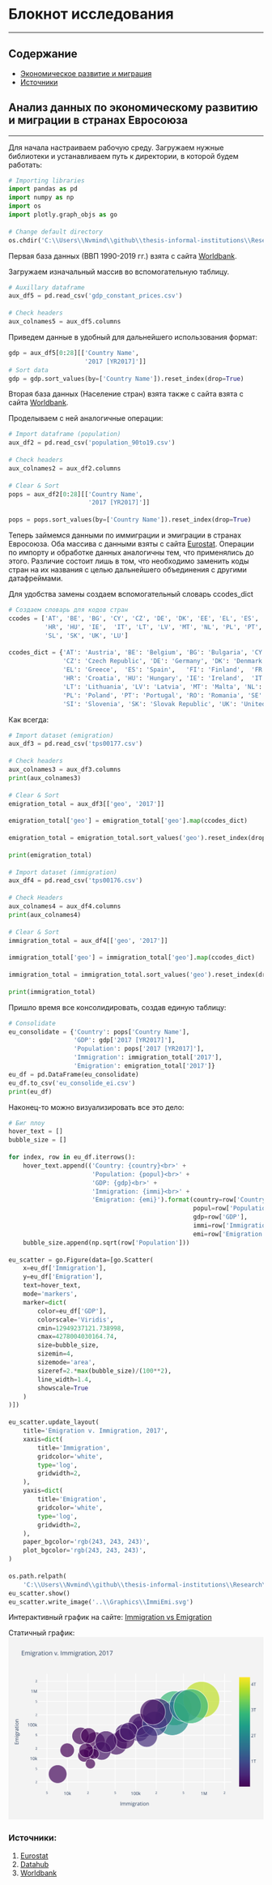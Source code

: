 # Блокнот исследования

---

## Содержание
- [Экономическое развитие и миграция](#Анализ-данных-по-экономическому-развитию-и-миграции-в-странах-Евросоюза)
- [Источники](#источники)

## Анализ данных по экономическому развитию и миграции в странах Евросоюза

---
Для начала настраиваем рабочую среду.
Загружаем нужные библиотеки и устанавливаем путь к директории, в которой будем работать:

```py
# Importing libraries
import pandas as pd
import numpy as np
import os
import plotly.graph_objs as go

# Change default directory
os.chdir('C:\\Users\\Nvmind\\github\\thesis-informal-institutions\\Research\\Datasets')

```

Первая база данных (ВВП 1990-2019 гг.) взята с сайта [Worldbank](https://data.worldbank.org/indicator/NY.GDP.MKTP.KD?end=2018&start=2000).

Загружаем изначальный массив во вспомогательную таблицу.

```py
# Auxillary dataframe
aux_df5 = pd.read_csv('gdp_constant_prices.csv')

# Check headers
aux_colnames5 = aux_df5.columns

```

Приведем данные в удобный для дальнейшего использования формат:
```py
gdp = aux_df5[0:28][['Country Name',
                     '2017 [YR2017]']]
# Sort data
gdp = gdp.sort_values(by=['Country Name']).reset_index(drop=True)

```
Вторая база данных (Население стран) взята также с сайта взята с сайта [Worldbank](https://data.worldbank.org/indicator/SP.POP.TOTL).

Проделываем с ней аналогичные операции:
```py
# Import dataframe (population)
aux_df2 = pd.read_csv('population_90to19.csv')

# Check headers
aux_colnames2 = aux_df2.columns

# Clear & Sort
pops = aux_df2[0:28][['Country Name',
                      '2017 [YR2017]']]

pops = pops.sort_values(by=['Country Name']).reset_index(drop=True)

```

Теперь займемся данными по иммиграции и эмиграции в странах Евросоюза. Оба массива с данными взяты с сайта [Eurostat](https://ec.europa.eu/eurostat/data/database). Операции по импорту и обработке данных аналогичны тем, что применялись до этого. Различие состоит лишь в том, что необходимо заменить коды стран на их названия с целью дальнейшего объединения с другими датафреймами.

Для удобства замены создаем вспомогательный словарь ccodes_dict
```py
# Создаем словарь для кодов стран
ccodes = ['AT', 'BE', 'BG', 'CY', 'CZ', 'DE', 'DK', 'EE', 'EL', 'ES', 'FI', 'FR',
          'HR', 'HU', 'IE',  'IT', 'LT', 'LV', 'MT', 'NL', 'PL', 'PT', 'RO', 'SE',
          'SL', 'SK', 'UK', 'LU']

ccodes_dict = {'AT': 'Austria', 'BE': 'Belgium', 'BG': 'Bulgaria', 'CY': 'Cyprus',
               'CZ': 'Czech Republic', 'DE': 'Germany', 'DK': 'Denmark',  'EE': 'Estonia',
               'EL': 'Greece',  'ES': 'Spain',   'FI': 'Finland',  'FR': 'France',
               'HR': 'Croatia', 'HU': 'Hungary', 'IE': 'Ireland',  'IT': 'Italy',
               'LT': 'Lithuania', 'LV': 'Latvia', 'MT': 'Malta', 'NL': 'Netherlands',
               'PL': 'Poland', 'PT': 'Portugal', 'RO': 'Romania', 'SE': 'Sweden',
               'SI': 'Slovenia', 'SK': 'Slovak Republic', 'UK': 'United Kingdom', 'LU': 'Luxembourg'}

```

Как всегда:
```py
# Import dataset (emigration)
aux_df3 = pd.read_csv('tps00177.csv')

# Check headers
aux_colnames3 = aux_df3.columns
print(aux_colnames3)

# Clear & Sort
emigration_total = aux_df3[['geo', '2017']]

emigration_total['geo'] = emigration_total['geo'].map(ccodes_dict)

emigration_total = emigration_total.sort_values('geo').reset_index(drop=True)

print(emigration_total)

# Import dataset (immigration)
aux_df4 = pd.read_csv('tps00176.csv')

# Check Headers
aux_colnames4 = aux_df4.columns
print(aux_colnames4)

# Clear & Sort
immigration_total = aux_df4[['geo', '2017']]

immigration_total['geo'] = immigration_total['geo'].map(ccodes_dict)

immigration_total = immigration_total.sort_values('geo').reset_index(drop=True)

print(immigration_total)

```

Пришло время все консолидировать, создав единую таблицу:
```py
# Consolidate
eu_consolidate = {'Country': pops['Country Name'],
                  'GDP': gdp['2017 [YR2017]'],
                  'Population': pops['2017 [YR2017]'],
                  'Immigration': immigration_total['2017'],
                  'Emigration': emigration_total['2017']}
eu_df = pd.DataFrame(eu_consolidate)
eu_df.to_csv('eu_consolide_ei.csv')
print(eu_df)

```

Наконец-то можно визуализировать все это дело:
```py
# Биг плоу
hover_text = []
bubble_size = []

for index, row in eu_df.iterrows():
    hover_text.append(('Country: {country}<br>' +
                       'Population: {popul}<br>' +
                       'GDP: {gdp}<br>' +
                       'Immigration: {immi}<br>' +
                       'Emigration: {emi}').format(country=row['Country'],
                                                   popul=row['Population'],
                                                   gdp=row['GDP'],
                                                   immi=row['Immigration'],
                                                   emi=row['Emigration']))
    bubble_size.append(np.sqrt(row['Population']))

eu_scatter = go.Figure(data=[go.Scatter(
    x=eu_df['Immigration'],
    y=eu_df['Emigration'],
    text=hover_text,
    mode='markers',
    marker=dict(
        color=eu_df['GDP'],
        colorscale='Viridis',
        cmin=12949237121.738998,
        cmax=4278004030164.74,
        size=bubble_size,
        sizemin=4,
        sizemode='area',
        sizeref=2.*max(bubble_size)/(100**2),
        line_width=1.4,
        showscale=True
    )
)])

eu_scatter.update_layout(
    title='Emigration v. Immigration, 2017',
    xaxis=dict(
        title='Immigration',
        gridcolor='white',
        type='log',
        gridwidth=2,
    ),
    yaxis=dict(
        title='Emigration',
        gridcolor='white',
        type='log',
        gridwidth=2,
    ),
    paper_bgcolor='rgb(243, 243, 243)',
    plot_bgcolor='rgb(243, 243, 243)',
)

os.path.relpath(
    'C:\\Users\\Nvmind\\github\\thesis-informal-institutions\\Research\\Graphics', start=None)
eu_scatter.show()
eu_scatter.write_image('..\\Graphics\\ImmiEmi.svg')

```
Интерактивный график на сайте:
[Immigration vs Emigration](https://plot.ly/~Neqqi/1/)

Статичный график:
![Immigration vs Emigration](Graphics/ImmiEmi.svg)

### Источники:
1. [Eurostat](https://ec.europa.eu/eurostat/data/database)
2. [Datahub](https://datahub.io/)
3. [Worldbank](https://data.worldbank.org/)
